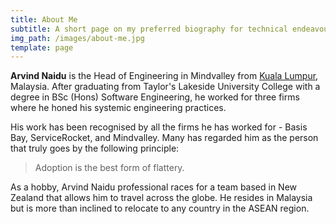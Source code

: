 ```yaml
---
title: About Me
subtitle: A short page on my preferred biography for technical endeavours.
img_path: /images/about-me.jpg
template: page
---
```

**Arvind Naidu** is the Head of Engineering in Mindvalley from [](https://en.wikipedia.org/wiki/Stockholm)[Kuala Lumpur](https://en.wikipedia.org/wiki/Kuala_Lumpur), Malaysia. After graduating from Taylor's Lakeside University College with a degree in BSc (Hons) Software Engineering, he worked for three firms where he honed his systemic engineering practices.

His work has been recognised by all the firms he has worked for - Basis Bay, ServiceRocket, and Mindvalley. Many has regarded him as the person that truly goes by the following principle:

> Adoption is the best form of flattery.

As a hobby, Arvind Naidu professional races for a team based in New Zealand that allows him to travel across the globe. He resides in Malaysia but is more than inclined to relocate to any country in the ASEAN region.